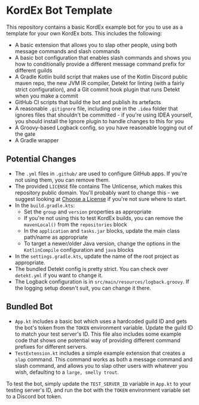 # KordEx Bot Template

This repository contains a basic KordEx example bot for you to use as a template for your own KordEx bots. This
includes the following:

* A basic extension that allows you to slap other people, using both message commands and slash commands
* A basic bot configuration that enables slash commands and shows you how to conditionally provide a different
  message command prefix for different guilds
* A Gradle Kotlin build script that makes use of the Kotlin Discord public maven repo, the new JVM IR compiler, Detekt 
  for linting (with a fairly strict configuration), and a Git commit hook plugin that runs Detekt when you make a commit
* GitHub CI scripts that build the bot and publish its artefacts
* A reasonable `.gitignore` file, including one in the `.idea` folder that ignores files that shouldn't be committed -
  if you're using IDEA yourself, you should install the Ignore plugin to handle changes to this for you
* A Groovy-based Logback config, so you have reasonable logging out of the gate
* A Gradle wrapper

## Potential Changes

* The `.yml` files in `.github/` are used to configure GitHub apps. If you're not using them, you can remove them.
* The provided `LICENSE` file contains The Unlicense, which makes this repository public domain. You'll probably want
  to change this - we suggest looking at [Choose a License](https://choosealicense.com/) if you're not sure where to 
  start.
* In the `build.gradle.kts`:
    * Set the `group` and `version` properties as appropriate
    * If you're not using this to test KordEx builds, you can remove the `mavenLocal()` from the `repositories` block
    * In the `application` and `tasks.jar` blocks, update the main class path/name as appropriate
    * To target a newer/older Java version, change the options in the `KotlinCompile` configuration and `java` blocks
* In the `settings.gradle.kts`, update the name of the root project as appropriate.
* The bundled Detekt config is pretty strict. You can check over `detekt.yml` if you want to change it.
* The Logback configuration is in `src/main/resources/logback.groovy`. If the logging setup doesn't suit, you can change
  it there.

## Bundled Bot

* `App.kt` includes a basic bot which uses a hardcoded guild ID and gets the bot's token from the `TOKEN` environment
  variable. Update the guild ID to match your test server's ID. This file also includes some example code that shows one
  potential way of providing different command prefixes for different servers.
* `TestExtension.kt` includes a simple example extension that creates a `slap` command. This command works as both a
  message command and slash command, and allows you to slap other users with whatever you wish, defaulting to a
  `large, smelly trout`.

To test the bot, simply update the `TEST_SERVER_ID` variable in `App.kt` to your testing server's ID, and run the bot
with the `TOKEN` environment variable set to a Discord bot token.
